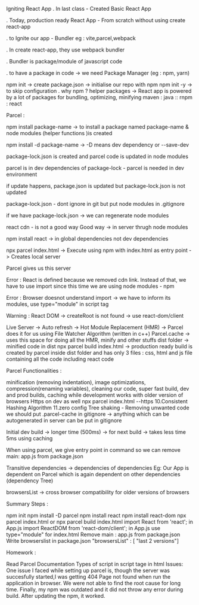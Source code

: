 Igniting React App
. In last class - Created Basic React App

. Today, production ready React App - From scratch without using create react-app

. to Ignite our app - Bundler eg : vite,parcel,webpack

. In create react-app, they use webpack bundler

. Bundler is package/module of javascript code

. to have a package in code -> we need Package Manager (eg : npm, yarn)

npm init -> create package.json -> initialise our repo with npm 
npm init -y -> to skip configuration
. why npm ? helper packages -> React app is powered by a lot of packages for bundling, optimizing, minifying maven : java :: rnpm : react

Parcel :

npm install package-name -> to install a package named package-name  & node modules (helper functions )is created 

npm install -d package-name -> -D means dev dependency or --save-dev

package-lock.json is created and parcel code is updated in node modules

parcel is in dev dependencies of package-lock - parcel is needed in dev environment

if update happens, package.json is updated but package-lock.json is not updated

package-lock.json - dont ignore in git but put node modules in .gitignore

if we have package-lock.json -> we can regenerate node modules

react cdn - is not a good way Good way -> in server thrugh node modules

npm install react -> in global dependencies not dev dependencies

npx parcel index.html -> Execute using npm with index.html as entry point -> Creates local server

Parcel gives us this server

Error : React is defined because we removed cdn link. Instead of that, we have to use import since this time we are using node modules - npm

Error : Browser doesnot understand import -> we have to inform its modules, use type="module" in script tag

Warning : React DOM -> createRoot is not found -> use react-dom/client

Live Server -> Auto refresh -> Hot Module Replacement (HMR) -> Parcel does it for us using File Watcher Algorithm (written in c++) Parcel.cache -> uses this space for doing all the HMR, minify and other stuffs dist folder -> minified code in dist npx parcel build index.html -> production ready build is created by parcel inside dist folder and has only 3 files : css, html and js file containing all the code including react code

Parcel Functionalities :

minification (removing indentation),
image optimizations,
compression(renaming variables),
cleaning our code,
super fast build,
dev and prod builds,
caching while development
works with older version of browsers
Https on dev as well npx parcel index.html --https 10.Consistent Hashing Algorithm 11.zero config
Tree shaking - Removing unwanted code
we should put .parcel-cache in gitignore -> anything which can be autogenerated in server can be put in gitignore

Initial dev build -> longer time (500ms) -> for next build -> takes less time 5ms using caching

When using parcel, we give entry point in command so we can remove main: app.js from package.json

Transitive dependencies -> dependencies of dependencies Eg: Our App is dependent on Parcel which is again dependent on other dependencies (dependency Tree)

browsersList -> cross browser compatibility for older versions of browsers

Summary Steps :

npm init
npm install -D parcel
npm install react
npm install react-dom
npx parcel index.html or npx parcel build index.html
import React from 'react'; in App.js
import ReactDOM from 'react-dom/client'; in App.js
use type="module" for index.html
Remove main : app.js from package.json
Write browserslist in package.json
"browsersList" : [ "last 2 versions"]

Homework :

Read Parcel Documentation
Types of script in script tage in html
Issues:
One issue I faced while setting up parcel is, though the server was succesfully started,I was getting 404 Page not found when run the application in browser. We were not able to find the root cause for long time. Finally, my npm was outdated and it did not throw any error during build. After updating the npm, it worked.
